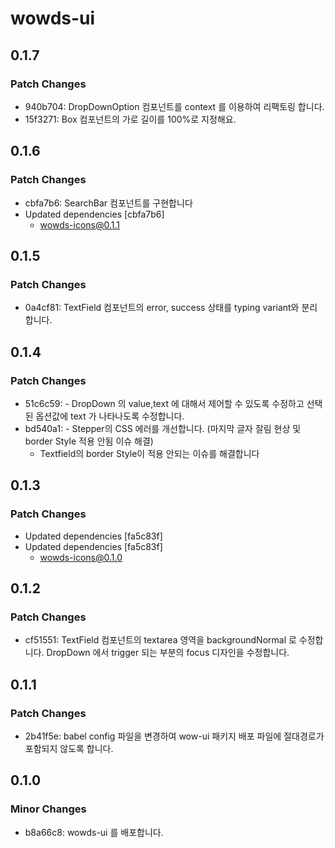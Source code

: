 # wowds-ui

## 0.1.7

### Patch Changes

- 940b704: DropDownOption 컴포넌트를 context 를 이용하여 리팩토링 합니다.
- 15f3271: Box 컴포넌트의 가로 길이를 100%로 지정해요.

## 0.1.6

### Patch Changes

- cbfa7b6: SearchBar 컴포넌트를 구현합니다
- Updated dependencies [cbfa7b6]
  - wowds-icons@0.1.1

## 0.1.5

### Patch Changes

- 0a4cf81: TextField 컴포넌트의 error, success 상태를 typing variant와 분리합니다.

## 0.1.4

### Patch Changes

- 51c6c59: - DropDown 의 value,text 에 대해서 제어할 수 있도록 수정하고 선택된 옵션값에 text 가 나타나도록 수정합니다.
- bd540a1: - Stepper의 CSS 에러를 개선합니다. (마지막 글자 잘림 현상 및 border Style 적용 안됨 이슈 해결)
  - Textfield의 border Style이 적용 안되는 이슈를 해결합니다

## 0.1.3

### Patch Changes

- Updated dependencies [fa5c83f]
- Updated dependencies [fa5c83f]
  - wowds-icons@0.1.0

## 0.1.2

### Patch Changes

- cf51551: TextField 컴포넌트의 textarea 영역을 backgroundNormal 로 수정합니다.
  DropDown 에서 trigger 되는 부분의 focus 디자인을 수정합니다.

## 0.1.1

### Patch Changes

- 2b41f5e: babel config 파일을 변경하여 wow-ui 패키지 배포 파일에 절대경로가 포함되지 않도록 합니다.

## 0.1.0

### Minor Changes

- b8a66c8: wowds-ui 를 배포합니다.
